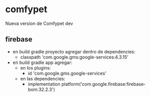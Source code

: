 # comfypet

Nueva version de Comfypet dev

## firebase

- en build gradle proyecto agregar dentro de dependencies:
  - classpath 'com.google.gms:google-services:4.3.15'
- en build gradle app agregar:
  - en los plugins:
    - id 'com.google.gms.google-services'
  - en las dependencies:
    - implementation platform('com.google.firebase:firebase-bom:32.2.3')
